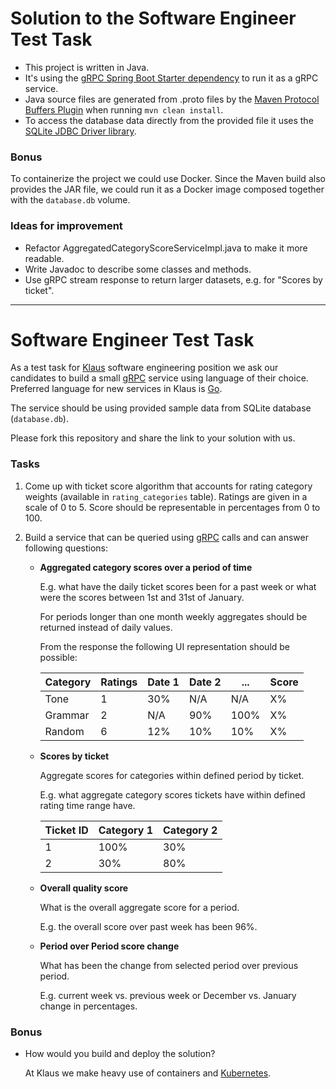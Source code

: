 # Solution to the Software Engineer Test Task
* This project is written in Java. 
* It's using the [gRPC Spring Boot Starter dependency](https://github.com/yidongnan/grpc-spring-boot-starter) to run it as a gRPC service. 
* Java source files are generated from .proto files by the [Maven Protocol Buffers Plugin](https://www.xolstice.org/protobuf-maven-plugin/index.html) when running `mvn clean install`.
* To access the database data directly from the provided file it uses the [SQLite JDBC Driver library](https://github.com/xerial/sqlite-jdbc).

### Bonus
To containerize the project we could use Docker. 
Since the Maven build also provides the JAR file, we could run it as a Docker image composed together with the `database.db` volume.

### Ideas for improvement
* Refactor AggregatedCategoryScoreServiceImpl.java to make it more readable.
* Write Javadoc to describe some classes and methods.
* Use gRPC stream response to return larger datasets, e.g. for "Scores by ticket".

---
# Software Engineer Test Task

As a test task for [Klaus](https://www.klausapp.com) software engineering position we ask our candidates to build a small [gRPC](https://grpc.io) service using language of their choice. Preferred language for new services in Klaus is [Go](https://golang.org).

The service should be using provided sample data from SQLite database (`database.db`).

Please fork this repository and share the link to your solution with us.

### Tasks

1. Come up with ticket score algorithm that accounts for rating category weights (available in `rating_categories` table). Ratings are given in a scale of 0 to 5. Score should be representable in percentages from 0 to 100. 

2. Build a service that can be queried using [gRPC](https://grpc.io/docs/tutorials/basic/go/) calls and can answer following questions:

    * **Aggregated category scores over a period of time**
    
        E.g. what have the daily ticket scores been for a past week or what were the scores between 1st and 31st of January.

        For periods longer than one month weekly aggregates should be returned instead of daily values.

        From the response the following UI representation should be possible:

        | Category | Ratings | Date 1 | Date 2 | ... | Score |
        |----|----|----|----|----|----|
        | Tone | 1 | 30% | N/A | N/A | X% |
        | Grammar | 2 | N/A | 90% | 100% | X% |
        | Random | 6 | 12% | 10% | 10% | X% |

    * **Scores by ticket**

        Aggregate scores for categories within defined period by ticket.

        E.g. what aggregate category scores tickets have within defined rating time range have.

        | Ticket ID | Category 1 | Category 2 |
        |----|----|----|
        | 1   |  100%  |  30%  |
        | 2   |  30%  |  80%  |

    * **Overall quality score**

        What is the overall aggregate score for a period.

        E.g. the overall score over past week has been 96%.

    * **Period over Period score change**

        What has been the change from selected period over previous period.

        E.g. current week vs. previous week or December vs. January change in percentages.


### Bonus

* How would you build and deploy the solution?

    At Klaus we make heavy use of containers and [Kubernetes](https://kubernetes.io).

